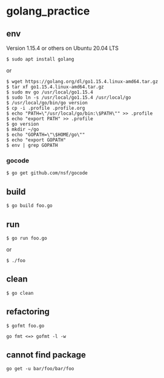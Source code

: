 # golang_practice

## env

Version 1.15.4 or others on Ubuntu 20.04 LTS

```
$ sudo apt install golang
```

or

```
$ wget https://golang.org/dl/go1.15.4.linux-amd64.tar.gz
$ tar xf go1.15.4.linux-amd64.tar.gz
$ sudo mv go /usr/local/go1.15.4
$ sudo ln -s /usr/local/go1.15.4 /usr/local/go
$ /usr/local/go/bin/go version
$ cp -i .profile .profile.org
$ echo "PATH=\"/usr/local/go/bin:\$PATH\"" >> .profile
$ echo "export PATH" >> .profile
$ go version
$ mkdir ~/go
$ echo "GOPATH=\"\$HOME/go\""
$ echo "export GOPATH"
$ env | grep GOPATH
```

### gocode

```
$ go get github.com/nsf/gocode
```

## build
```
$ go build foo.go
```

## run
```
$ go run foo.go
```
or
```
$ ./foo
```

## clean

```
$ go clean
```

## refactoring
```
$ gofmt foo.go

go fmt <=> gofmt -l -w
```

## cannot find package
```
go get -u bar/foo/bar/foo
```
